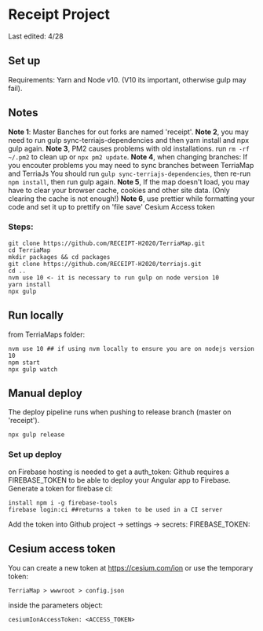 
# Receipt Project
Last edited: 4/28

## Set up
Requirements:
Yarn and Node v10. (V10 its important, otherwise gulp may fail).

## Notes
**Note 1**: Master Banches for out forks are named 'receipt'.
**Note 2**, you may need to run gulp sync-terriajs-dependencies and then yarn install and npx gulp again.
**Note 3**, PM2 causes problems with old installations. run `rm -rf ~/.pm2` to clean up or `npx pm2 update`.
**Note 4**, when changing branches: If you encouter problems you may need to sync branches between TerriaMap and TerriaJs You should run `gulp sync-terriajs-dependencies`, then re-run `npm install`, then run gulp again.
**Note 5**, If the map doesn't load, you may have to clear your browser cache, cookies and other site data. (Only clearing the cache is not enough!)
**Note 6**, use prettier while formatting your code and set it up to prettify on 'file save'
Cesium Access token
 
### Steps: 
```
git clone https://github.com/RECEIPT-H2020/TerriaMap.git
cd TerriaMap
mkdir packages && cd packages
git clone https://github.com/RECEIPT-H2020/terriajs.git
cd ..
nvm use 10 <- it is necessary to run gulp on node version 10
yarn install
npx gulp
```

 ## Run locally
from TerriaMaps folder:
```
nvm use 10 ## if using nvm locally to ensure you are on nodejs version 10
npm start
npx gulp watch
```

## Manual deploy
The deploy pipeline runs when pushing to release branch (master on 'receipt').
```
npx gulp release

```
### Set up deploy
on Firebase hosting is needed to get a auth_token:
Github requires a FIREBASE_TOKEN to be able to deploy your Angular app to Firebase. Generate a token for firebase ci:
```
install npm i -g firebase-tools
firebase login:ci ##returns a token to be used in a CI server
```
Add the token into Github project -> settings -> secrets: FIREBASE_TOKEN:<your token> 


## Cesium access token  
You can create a new token at https://cesium.com/ion or use the temporary token:
 
```TerriaMap > wwwroot > config.json ```

inside the parameters object: 

```cesiumIonAccessToken: <ACCESS_TOKEN>```


